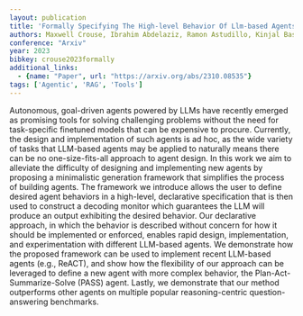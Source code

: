```yaml
---
layout: publication
title: 'Formally Specifying The High-level Behavior Of Llm-based Agents'
authors: Maxwell Crouse, Ibrahim Abdelaziz, Ramon Astudillo, Kinjal Basu, Soham Dan, Sadhana Kumaravel, Achille Fokoue, Pavan Kapanipathi, Salim Roukos, Luis Lastras
conference: "Arxiv"
year: 2023
bibkey: crouse2023formally
additional_links:
  - {name: "Paper", url: "https://arxiv.org/abs/2310.08535"}
tags: ['Agentic', 'RAG', 'Tools']
---
```

Autonomous, goal-driven agents powered by LLMs have recently emerged as
promising tools for solving challenging problems without the need for
task-specific finetuned models that can be expensive to procure. Currently, the
design and implementation of such agents is ad hoc, as the wide variety of
tasks that LLM-based agents may be applied to naturally means there can be no
one-size-fits-all approach to agent design. In this work we aim to alleviate
the difficulty of designing and implementing new agents by proposing a
minimalistic generation framework that simplifies the process of building
agents. The framework we introduce allows the user to define desired agent
behaviors in a high-level, declarative specification that is then used to
construct a decoding monitor which guarantees the LLM will produce an output
exhibiting the desired behavior. Our declarative approach, in which the
behavior is described without concern for how it should be implemented or
enforced, enables rapid design, implementation, and experimentation with
different LLM-based agents. We demonstrate how the proposed framework can be
used to implement recent LLM-based agents (e.g., ReACT), and show how the
flexibility of our approach can be leveraged to define a new agent with more
complex behavior, the Plan-Act-Summarize-Solve (PASS) agent. Lastly, we
demonstrate that our method outperforms other agents on multiple popular
reasoning-centric question-answering benchmarks.

